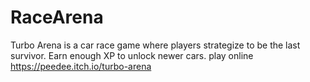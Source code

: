# RaceArena
Turbo Arena is a car race game where players strategize to be the last survivor. Earn enough XP to unlock newer cars.
play online https://peedee.itch.io/turbo-arena

